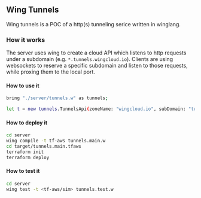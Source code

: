 ## Wing Tunnels

Wing tunnels is a POC of a http(s) tunneling serice written in winglang.

### How it works

The server uses wing to create a cloud API which listens to http requests under a subdomain (e.g. `*.tunnels.wingcloud.io`). 
Clients are using websockets to reserve a specific subdomain and listen to those requests, while proxing them to the local port.

#### How to use it

```bash
bring "./server/tunnels.w" as tunnels;

let t = new tunnels.TunnelsApi(zoneName: "wingcloud.io", subDomain: "tunnels");
```

#### How to deploy it

```bash
cd server
wing compile -t tf-aws tunnels.main.w
cd target/tunnels.main.tfaws
terraform init
terraform deploy
```

#### How to test it

```bash
cd server
wing test -t <tf-aws/sim> tunnels.test.w
```

